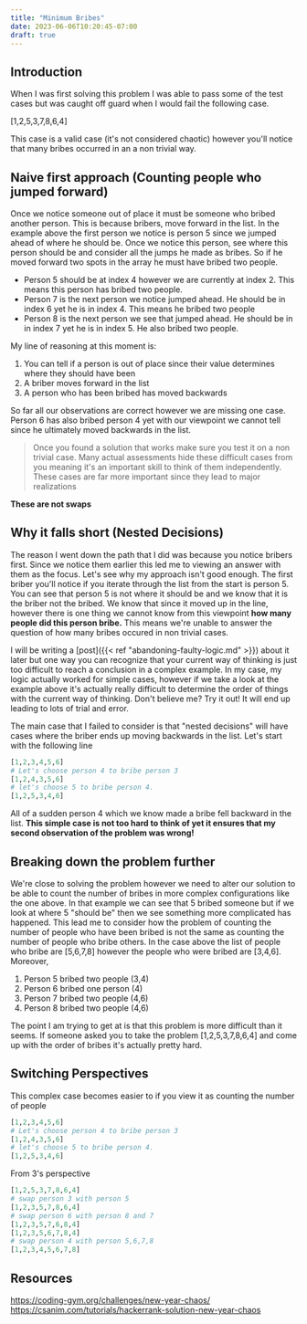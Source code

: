 ```yaml
---
title: "Minimum Bribes"
date: 2023-06-06T10:20:45-07:00
draft: true
---
```



## Introduction
When I was first solving this problem I was able to pass some of the test cases but was caught off guard when I would fail the following case.

[1,2,5,3,7,8,6,4]

This case is a valid case (it's not considered chaotic) however you'll notice that many bribes occurred in an a non trivial way.

## Naive first approach (Counting people who jumped forward)
Once we notice someone out of place it must be someone who bribed another person. This is because bribers, move forward in the list.
In the example above the first person we notice is person 5 since we jumped ahead of where he should be. Once we notice this person, 
see where this person should be and consider all the jumps he made as bribes. So if he moved forward two spots in the array he must
have bribed two people. 

- Person 5 should be at index 4 however we are currently at index 2. This means this person has bribed two people. 
- Person 7 is the next person we notice jumped ahead. He should be in index 6 yet he is in index 4. This means he bribed two people
- Person 8 is the next person we see that jumped ahead. He should be in in index 7 yet he is in index 5. He also bribed two people.

My line of reasoning at this moment is:
1. You can tell if a person is out of place since their value determines where they should have been
2. A briber moves forward in the list
3. A person who has been bribed has moved backwards

So far all our observations are correct however we are missing one case. Person 6 has also bribed person 4 yet with our 
viewpoint we cannot tell since he ultimately moved backwards in the list. 

> Once you found a solution that works make sure you test it on a non trivial case. Many actual assessments hide these difficult cases 
> from you meaning it's an important skill to think of them independently. These cases are far more important since they lead to 
> major realizations

**These are not swaps**

## Why it falls short (Nested Decisions)
The reason I went down the path that I did was because you notice bribers first. Since we notice them earlier this led me to viewing an answer with them 
as the focus. Let's see why my approach isn't good enough. The first briber you'll notice if you iterate through the list from the start is person 5. 
You can see that person 5 is not where it should be and we know that it is the briber not the bribed. We know that since it moved 
up in the line, however there is one thing we cannot know from this viewpoint **how many people did this person bribe.** This means we're unable
to answer the question of how many bribes occured in non trivial cases.

I will be writing a [post]({{< ref "abandoning-faulty-logic.md" >}}) about it later but one way you can recognize that your current way of thinking 
is just too difficult to reach a conclusion in a complex example. In my case, my logic actually worked for simple cases, however if we take a look at the example above
it's actually really difficult to determine the order of things with the current way of thinking. Don't believe me? Try it out! It will end up leading to lots 
of trial and error.

The main case that I failed to consider is that "nested decisions" will have cases where the briber ends up moving backwards in the list. 
Let's start with the following line 
```python
[1,2,3,4,5,6]
# Let's choose person 4 to bribe person 3
[1,2,4,3,5,6]
# let's choose 5 to bribe person 4. 
[1,2,5,3,4,6]
```
All of a sudden person 4 which we know made a bribe fell backward in the list. **This simple case is not too hard to think of yet 
it ensures that my second observation of the problem was wrong!**

## Breaking down the problem further
We're close to solving the problem however we need to alter our solution to be able to count the number of bribes 
in more complex configurations like the one above. In that example we can see that 5 bribed someone but if we look 
at where 5 "should be" then we see something more complicated has happened. This lead me to consider how the 
problem of counting the number of people who have been bribed is not the same as counting the number of people 
who bribe others. In the case above the list of people who bribe are [5,6,7,8] however the people who were bribed are [3,4,6]. 
Moreover, 
1. Person 5 bribed two people (3,4)
2. Person 6 bribed one person (4)
3. Person 7 bribed two people (4,6)
4. Person 8 bribed two people (4,6)

The point I am trying to get at is that this problem is more difficult than it seems. If someone asked you to 
take the problem [1,2,5,3,7,8,6,4] and come up with the order of bribes it's actually pretty hard.

## Switching Perspectives
This complex case becomes easier to if you view it as counting the number of people 

```python
[1,2,3,4,5,6]
# Let's choose person 4 to bribe person 3
[1,2,4,3,5,6]
# let's choose 5 to bribe person 4. 
[1,2,5,3,4,6]
```

From 3's perspective 


```python
[1,2,5,3,7,8,6,4]
# swap person 3 with person 5
[1,2,3,5,7,8,6,4]
# swap person 6 with person 8 and 7
[1,2,3,5,7,6,8,4]
[1,2,3,5,6,7,8,4]
# swap person 4 with person 5,6,7,8
[1,2,3,4,5,6,7,8]
```

## Resources
https://coding-gym.org/challenges/new-year-chaos/
https://csanim.com/tutorials/hackerrank-solution-new-year-chaos
